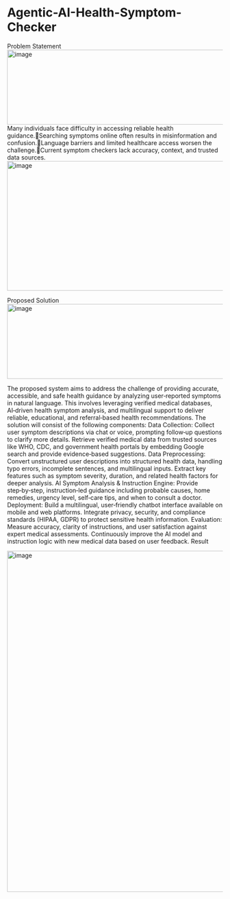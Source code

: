 # Agentic-AI-Health-Symptom-Checker
Problem Statement<img width="1037" height="175" alt="image" src="https://github.com/user-attachments/assets/d492544a-c188-44a8-951a-48aef366ceb9" />
Many individuals face difficulty in accessing reliable health guidance.Searching symptoms online often results in misinformation and confusion.Language barriers and limited healthcare access worsen the challenge.Current symptom checkers lack accuracy, context, and trusted data sources.
<img width="1661" height="303" alt="image" src="https://github.com/user-attachments/assets/73009e9b-70a0-4620-96c3-982b20a0b84e" />

Proposed Solution<img width="1026" height="175" alt="image" src="https://github.com/user-attachments/assets/4d11a066-7335-4540-8e54-236c379b4140" />

The proposed system aims to address the challenge of providing accurate, accessible, and safe health guidance by analyzing user‑reported symptoms in natural language. This involves leveraging verified medical databases, AI‑driven health symptom analysis, and multilingual support to deliver reliable, educational, and referral‑based health recommendations. The solution will consist of the following components:
Data Collection:
 Collect user symptom descriptions via chat or voice, prompting follow‑up questions to clarify more details.
 Retrieve verified medical data from trusted sources like WHO, CDC, and government health portals by embedding Google search and provide evidence‑based suggestions.
Data Preprocessing:
Convert unstructured user descriptions into structured health data, handling typo errors, incomplete sentences, and multilingual inputs.
Extract key features such as symptom severity, duration, and related health factors for deeper analysis.
AI Symptom Analysis & Instruction Engine:
Provide step‑by‑step, instruction‑led guidance including probable causes, home remedies, urgency level, self‑care tips, and when to consult a doctor.
Deployment:
Build a multilingual, user‑friendly chatbot interface available on mobile and web platforms.
Integrate privacy, security, and compliance standards (HIPAA, GDPR) to protect sensitive health information.
Evaluation:
Measure accuracy, clarity of instructions, and user satisfaction against expert medical assessments.
Continuously improve the AI model and instruction logic with new medical data based on user feedback.
Result

<img width="4371" height="797" alt="image" src="https://github.com/user-attachments/assets/6b9b64dd-b68a-4361-9839-dd4cc4dc8b49" />


